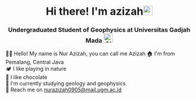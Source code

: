 # <h1 align=center>Hi there! I'm azizah<img src="https://raw.githubusercontent.com/Tarikul-Islam-Anik/Animated-Fluent-Emojis/master/Emojis/Hand%20gestures/Waving%20Hand%20Medium-Light%20Skin%20Tone.png" alt="Waving Hand Medium-Light Skin Tone" width="25" height="25" /></h1>
<h3 align=center> Undergraduated Student of Geophysics at Universitas Gadjah Mada <img src="https://raw.githubusercontent.com/Tarikul-Islam-Anik/Animated-Fluent-Emojis/master/Emojis/Travel%20and%20places/Globe%20Showing%20Asia-Australia.png" alt="Globe Showing Asia-Australia" width="25" height="25" /></h3>


👋🏻 Hello! My name is Nur Azizah, you can call me Azizah
🏠 I'm from Pemalang, Central Java <br>🏕️ I like playing in nature
<br> 🍫 I like chocolate
<br> 👀 I'm currently studying geology and geophysics
<br> 📩 Reach me on nurazizah0905@mail.ugm.ac.id


